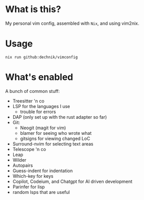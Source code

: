 # What is this?

My personal vim config, assembled with `Nix`, and using vim2nix.

# Usage

```
nix run github:dechnik/vimconfig
```

# What's enabled

A bunch of common stuff:

- Treesitter 'n co
- LSP for the languages I use
  - trouble for errors
- DAP (only set up with the rust adapter so far)
- Git:
  - Neogit (magit for vim)
  - blamer for seeing who wrote what
  - gitsigns for viewing changed LoC
- Surround-nvim for selecting text areas
- Telescope 'n co
- Leap
- Wilder
- Autopairs
- Guess-indent for indentation
- Which-key for keys
- Copilot, Codeium, and Chatgpt for AI driven development
- Parinfer for lisp
- random lsps that are useful
